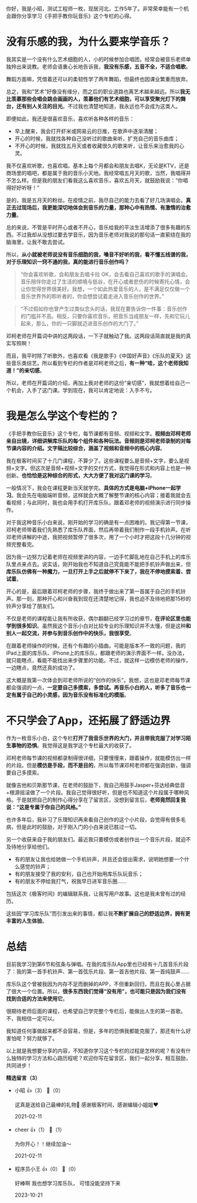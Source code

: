 你好，我是小昭，测试工程师一枚，现居河北，工作5年了。非常荣幸能有一个机会跟你分享学习《手把手教你玩音乐》这个专栏的心得。

# 没有乐感的我，为什么要来学音乐？

我其实是一个没有什么艺术细胞的人，小的时候参加合唱团，经常会被音乐老师单独拎出来说教。老师会语重心长地告诉我，**我没有乐感，五音不全，不适合唱歌**。

舞蹈方面嘛，凭借着还可以的柔韧性学了两年舞蹈，但最终也因课业繁重而放弃。

总之，我和“艺术”好像没有缘分，而之后的职业道路也离艺术越来越远。所以**我无比羡慕那些会唱会跳会画画的人，羡慕他们有艺术细胞，可以享受聚光灯下的舞台，还有别人关注的目光**。不过我也清楚地知道，我永远也不会成为这类人。

即便如此，我还是很喜欢音乐，喜欢听各种各样的音乐：

- 早上醒来，我会打开虾米或网易云的日推，在歌声中逐渐清醒；
- 开心的时候，我就找各种自己没听过的歌曲来听，扩充自己的音乐曲库；
- 不开心的时候，我就找五月天或者收藏很久的歌来听，让音乐来治愈我的心灵。

我不仅喜欢听歌，也喜欢唱。基本上每个月都会和朋友去唱K，无论是KTV，还是商场里的唱吧，都是属于我的音乐小天地。我经常唱五月天的歌，当然，我唱得并不怎么样。但是我的朋友们看我这么喜欢音乐，喜欢五月天，就鼓励我说：“你唱得好好听呀！”

是的，我是五月天的粉丝。在疫情之前，我尽自己的能力去看了好几场演唱会。**真正去过现场后，我更能深切地体会到音乐的力量，那种心中有热情、有激情的治愈力量**。

总的来说，不管是平时开心或者不开心，音乐给我的平淡生活增添了很多有趣的东西。不过我却从没想过要去学音乐，因为音乐老师对我说的那句话一直萦绕在我的脑海里，让我不敢去尝试。

所以，**从小就被老师说没有音乐细胞的我，嗓音不好听的我，看不懂五线谱的我，对于乐理知识一窍不通的我，真的能进行音乐创作吗？**

> “你会喜欢听歌，会和朋友去唱卡拉 OK，会去看自己喜欢的歌手的演唱会。音乐陪伴你走过了生活的顺境与低谷，在开心或者悲伤的时候寄托心情，会让你觉得世界很美好。我想，一个如此热爱音乐的人，是不满足仅仅做一个音乐世界外的聆听者的，你会想尝试着走进入音乐创作的世界。”

> “不过假如你也曾产生过类似念头的话，我现在要告诉你一件事：音乐创作的门槛并不高。相反，只要你喜欢音乐，把音乐当成朋友一样，先和它玩儿起来，那么，你的一只脚就迈进音乐创作的大门了。”

邓柯老师在开篇词中讲的这两段话，一下子就触动了我。这两段话简直就是我的真实写照啊！

而且，我平时除了听歌外，也喜欢看《我是歌手》《中国好声音》《乐队的夏天》这些音乐类综艺。所以看到专栏的作者是邓柯老师之后，**有一种“哇，这个老师我知道！”的亲切感**。

所以，老师在开篇词的介绍，再加上我对老师的这份“亲切感”，我就想着给自己一个机会，入手了这门课。学到现在，我可以肯定地说：入手不亏。

# 我是怎么学这个专栏的？

《手把手教你玩音乐》这个专栏，每节课都有音频、视频和文字。**视频由邓柯老师亲自出镜，详细讲解库乐队的每个组件和各种玩法。音频则是邓柯老师录制的对每节课内容的介绍。文字稿比较综合，涵盖了视频和音频中的核心内容**。

我在极客时间买了十几门课程，不算少了。这些课程要么是音频+文字，要么是视频+文字。但这次是音频+视频+文字的交付方式，我觉得在形式和内容上也是一种创新。**也恰恰是这种综合的形式，大大方便了我对这门课的学习**。

一般情况下，我会在课程更新当天就学完。**具体的方式是电脑+iPhone一起学习**。我会先在电脑端听音频，这样就会大概了解整节课的核心内容；接着我就会去看视频；与此同时，我也会用手机打开库乐队，跟着邓老师的视频演示进行同步操作。

对于我这种音乐小白来说，刚开始的学习的确是有一点困难的。我记得第一节课，邓柯老师带着我们先熟悉了库乐队界面，然后再带着我们制作一段手机铃声。在听邓老师讲解的中途，我把视频暂停了很多次，用了一个小时才把这段十几分钟的视频完整看完。

因为我一边努力记着老师在视频里讲的内容，一边手忙脚乱地在自己手机上的库乐队里点来点去。说实话，刚开始我也不知道自己究竟能不能把手机铃声做出来，但**库乐队仿佛有一种魔力，一旦打开上手之后就停不下来了，我在不停地摸索着、尝试着**。

开心的是，最后跟着邓柯老师的步骤，我终于做出来了第一首属于自己的手机铃声。那一刻，那种开心和兴奋我到现在还清楚地记得，我也迫不及待地把那15秒的铃声分享给了朋友们。

不仅是老师的课程能让我有所收获，偶尔翻翻已经学习过的章节，**在评论区里也能学到很多知识**。虽然我这个音乐小白对比较专业的乐理知识并不太懂，但是这种**和别人一起交流，并参与到音乐创作中的快乐，我很享受**。

在跟着老师操作的时候，还有个有趣的小插曲。可能是版本不一致的问题，我的iPad上面的库乐队、iPhone上的库乐队，都跟老师的演示界面不一样。没办法，就只能瞎点，看能不能找出来步骤里的功能。不过，就这样一边模仿老师的操作，一边瞎点，竟然还真的成功了。

这大概是我第一次体会到邓老师所说的“创作的快乐”。我想，这也是邓老师每节课都会强调的一点，**一定要自己多摸索，多尝试。再音乐小白的人，听多了音乐也一定有属于自己的小灵感，因为音乐没有标准化的模版**。

# 不只学会了App，还拓展了舒适边界

作为一枚音乐小白，这个专栏**打开了我音乐世界的大门，并且带我克服了对学习陌生事物的恐惧**。我觉得这是我学这个专栏最大的收获了。

邓柯老师每节课的视频都录制得很详细，只要慢慢来，跟着操作，就能模仿出一样的片段。但是**模仿是手段，而不是目的**，所以每节课邓柯老师都在强调创新，强调要自己多摸索。

就像吉他和贝斯那节课，在老师的鼓励下，我自己用鼓手Jasper+芬达经典低音+根源摇滚做了一个片段。我自己觉得很好听，但是也不知道这个片段属于哪种风格。于是就把自己的制作心得分享在了留言区，没想到留言后，**老师竟然回复我说：“这是专属于你自己的风格。”**

也许多年后，我补习了乐理知识再来看自己创作的这个小片段，会觉得有很多毛病，但是此时的鼓励，对于刚入门的小白来说已胜过一切。

另一个收获来自于我的朋友们。最近我只要模仿或者创作出一个音乐片段，就迫不及待地分享给他们。

- 有的朋友让我也给她做一个手机铃声，并且还会提出需求，说明她想要一个什么感觉的铃声；
- 有的朋友接受了我的安利，自己也开始用库乐队玩音乐；
- 有的朋友不停给我打气，祝我早日进军音乐圈……

包括这次《极客时间》的编辑联系我，让我写用户故事。这也是我未曾有过的经历。

这些因“学习库乐队”而引发出来的事情，都让我**不断扩展自己的舒适边界，拥有更丰富的人生体验**。

# 总结

目前我学习到第6节和弦条与弹唱。在我的库乐队App里也已经有十几首音乐片段了：我的第一首手机铃声、第一首弦乐片段、第一首吉他片段、第一首纯鼓声……

库乐队这个曾被我因为内存不足而删掉的APP，不但重新回归，而且在我心里占据了很大一个位置。所以，**很多东西我们觉得“没有用”，也可能只是因为我们没有找到合适的方法来使用它**。

很期待老师后面的课程，也希望自己学完整个专栏后，能做出人生的第一首歌。不，我相信一定可以。

我知道任何事做起来都不会容易，但是，多年的恐惧我都能克服了，那还有什么好害怕呢？努力就够了。

以上就是我想要分享的内容，不知道你学习这个专栏的过程是怎样的呢？有没有什么独特的学习方法和心路历程呢？欢迎你写在留言区，我们一起分享，相互鼓励，共同进步！
<div><strong>精选留言（3）</strong></div><ul>
<li><span>小昭</span> 👍（3） 💬（0）<p>这真是送给自己最棒的礼物🎁
感谢极客时间，感谢编辑小姐姐❤</p>2021-02-11</li><br/><li><span>cheer</span> 👍（1） 💬（1）<p>为你开心！！继续加油～</p>2021-02-11</li><br/><li><span>程序员小王</span> 👍（0） 💬（0）<p>好棒啊 我也想学习库乐队， 可惜没能坚持下来</p>2023-10-21</li><br/>
</ul>
